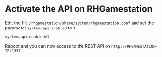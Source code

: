 Activate the API on RHGamestation
============================

Edit the file `/rhgamestation/share/system/rhgamestation.conf` and set the parameter `system.api.enabled` to `1`.


```
system.api.enabled=1
```

Reboot and you can now access to the REST API on `http://RHGAMESTATION-IP:1337`

